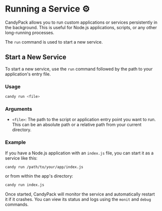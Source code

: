 # Running a Service ⚙️

CandyPack allows you to run custom applications or services persistently in the background. This is useful for Node.js applications, scripts, or any other long-running processes.

The `run` command is used to start a new service.

## Start a New Service

To start a new service, use the `run` command followed by the path to your application's entry file.

### Usage
```bash
candy run <file>
```

### Arguments
- `<file>`: The path to the script or application entry point you want to run. This can be an absolute path or a relative path from your current directory.

### Example
If you have a Node.js application with an `index.js` file, you can start it as a service like this:
```bash
candy run /path/to/your/app/index.js
```
or from within the app's directory:
```bash
candy run index.js
```

Once started, CandyPack will monitor the service and automatically restart it if it crashes. You can view its status and logs using the `monit` and `debug` commands.
